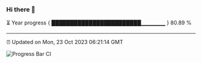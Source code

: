 ### Hi there 👋

⏳ Year progress { ████████████████████████▁▁▁▁▁▁ } 80.89 %

---

⏰ Updated on Mon, 23 Oct 2023 06:21:14 GMT

![Progress Bar CI](https://github.com/liununu/liununu/workflows/Progress%20Bar%20CI/badge.svg)
